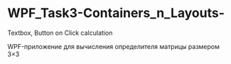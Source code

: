 # WPF_Task3-Containers_n_Layouts-
Textbox, Button on Click calculation

WPF-приложение для вычисления определителя матрицы
размером 3×3
